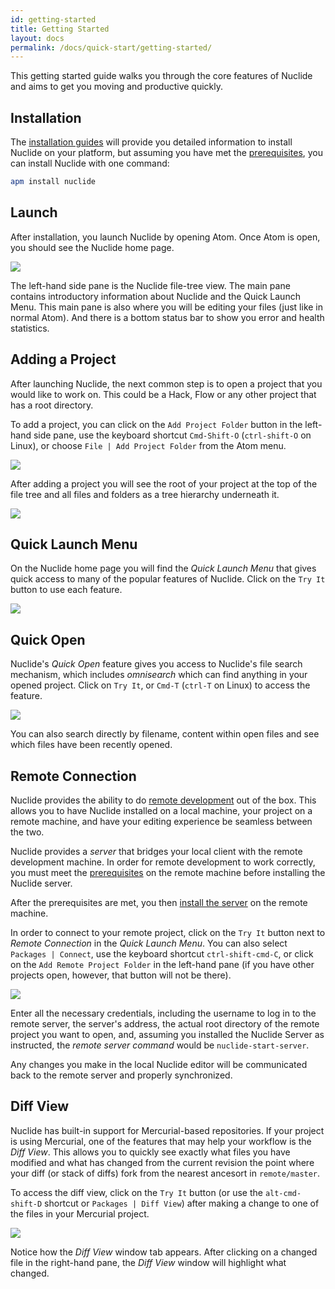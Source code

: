 ```yaml
---
id: getting-started
title: Getting Started
layout: docs
permalink: /docs/quick-start/getting-started/
---
```


This getting started guide walks you through the core features of Nuclide and aims to get you moving
and productive quickly.

## Installation

The [installation guides](/docs/editor/setup/) will provide you detailed information to install Nuclide
on your platform, but assuming you have met the [prerequisites](/docs/editor/setup/#mac__prerequisites),
you can install Nuclide with one command:

```bash
apm install nuclide
```

## Launch

After installation, you launch Nuclide by opening Atom. Once Atom is open, you should see the
Nuclide home page.

![](/static/images/docs/home-page.png)

The left-hand side pane is the Nuclide file-tree view. The main pane contains introductory
information about Nuclide and the Quick Launch Menu. This main pane is also where you will be
editing your files (just like in normal Atom). And there is a bottom status bar to show you error
and health statistics.

## Adding a Project

After launching Nuclide, the next common step is to open a project that you would like to work on.
This could be a Hack, Flow or any other project that has a root directory.

To add a project, you can click on the `Add Project Folder` button in the left-hand side pane, use
the keyboard shortcut `Cmd-Shift-O` (`ctrl-shift-O` on Linux), or choose
`File | Add Project Folder` from the Atom menu.

![](/static/images/docs/add-project.png)

After adding a project you will see the root of your project at the top of the file tree and all
files and folders as a tree hierarchy underneath it.

![](/static/images/docs/file-tree-view.png)

## Quick Launch Menu

On the Nuclide home page you will find the *Quick Launch Menu* that gives quick access to many of
the popular features of Nuclide. Click on the `Try It` button to use each feature.

![](/static/images/docs/quick-launch-menu.png)

## Quick Open

Nuclide's *Quick Open* feature gives you access to Nuclide's file search mechanism, which includes
*omnisearch* which can find anything in your opened project. Click on `Try It`, or `Cmd-T`
(`ctrl-T` on Linux) to access the feature.

![](/static/images/docs/quick-open.png)

You can also search directly by filename, content within open files and see which files have been
recently opened.

## Remote Connection

Nuclide provides the ability to do [remote development](/docs/remote/) out of the box. This allows
you to have Nuclide installed on a local machine, your project on a remote machine, and have your
editing experience be seamless between the two.

Nuclide provides a *server* that bridges your local client with the remote development machine. In
order for remote development to work correctly, you must meet the
[prerequisites](/docs/remote/#nuclide-server-setup) on the remote machine before installing the
Nuclide server.

After the prerequisites are met, you then
[install the server](/docs/remote/#nuclide-server-setup__installing-via-npm) on the remote machine.

In order to connect to your remote project, click on the `Try It` button next to
*Remote Connection* in the *Quick Launch Menu*. You can also select `Packages | Connect`, use the
keyboard shortcut `ctrl-shift-cmd-C`, or click on the `Add Remote Project Folder`
in the left-hand pane (if you have other projects open, however, that button will not be there).

![](/static/images/docs/remote-connection-dialog.png)

Enter all the necessary credentials, including the username to log in to the remote server, the
server's address, the actual root directory of the remote project you want to open, and, assuming
you installed the Nuclide Server as instructed, the *remote server command* would be
`nuclide-start-server`.

Any changes you make in the local Nuclide editor will be communicated back to the remote server and
properly synchronized.

## Diff View

Nuclide has built-in support for Mercurial-based repositories. If your project is using Mercurial,
one of the features that may help your workflow is the *Diff View*. This allows you to quickly see
exactly what files you have modified and what has changed from the current revision the point where
your diff (or stack of diffs) fork from the nearest ancesort in `remote/master`.

To access the diff view, click on the `Try It` button (or use the `alt-cmd-shift-D` shortcut or
`Packages | Diff View`) after making a change to one of the files in your Mercurial project.

![](/static/images/docs/diff-view.png)

Notice how the *Diff View* window tab appears. After clicking on a changed file in the right-hand
pane, the *Diff View* window will highlight what changed.
